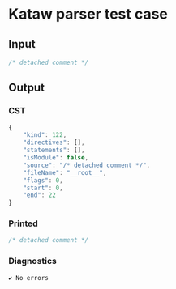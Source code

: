 # Kataw parser test case

## Input

`````js
/* detached comment */
`````

## Output

### CST

```javascript
{
    "kind": 122,
    "directives": [],
    "statements": [],
    "isModule": false,
    "source": "/* detached comment */",
    "fileName": "__root__",
    "flags": 0,
    "start": 0,
    "end": 22
}
```

### Printed

```javascript
/* detached comment */

```

### Diagnostics

```javascript
✔ No errors
```

